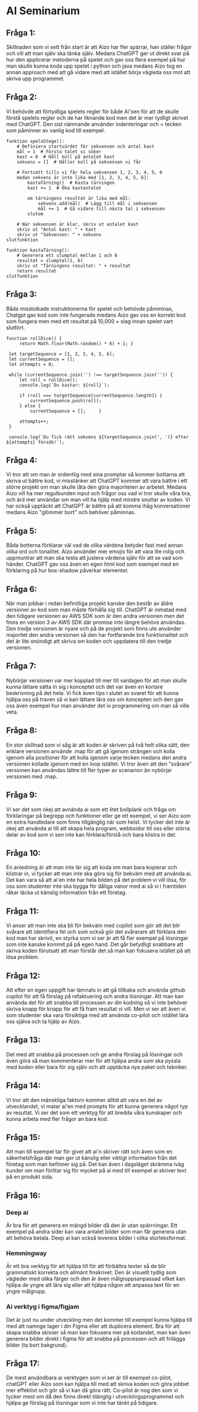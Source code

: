 <h1>AI Seminarium</h1>

<h2>Fråga 1:</h2>
Skillnaden som vi sett från start är att Aizo har fler spärrar, han ställer frågor och vill att man själv ska tänka själv. Medans ChatGPT ger ut direkt svar på hur den applicerar metoderna på spelet och gav oss flera exempel på hur man skulle kunna koda upp spelet i python och java medans Aizo tog en annan approach med att gå vidare med att istället börja vägleda oss mot att skriva upp programmet.

<h2>Fråga 2:</h2>
Vi behövde att förtydliga spelets regler för både Ai'sen för att de skulle förstå spelets regler och de har liknande kod men det är mer tydligt skrivet med ChatGPT. Den sist nämnande använder indenteringar och = tecken som påminner av vanlig kod till exempel.

```
funktion spelaStege():
    # Definiera startvärdet för sekvensen och antal kast
    mål = 1  # Första talet vi söker
    kast = 0  # Håll koll på antalet kast
    sekvens = []  # Håller koll på sekvensen vi får

    # Fortsätt tills vi får hela sekvensen 1, 2, 3, 4, 5, 6
    medan sekvens är inte lika med [1, 2, 3, 4, 5, 6]:
        kastaTärning()  # Kasta tärningen
        kast += 1  # Öka kastantalet

        om tärningens resultat är lika med mål:
            sekvens.add(mål)  # Lägg till mål i sekvensen
            mål += 1  # Gå vidare till nästa tal i sekvensen
        slutom

    # När sekvensen är klar, skriv ut antalet kast
    skriv ut "Antal kast: " + kast
    skriv ut "Sekvensen: " + sekvens
slutfunktion

funktion kastaTärning():
    # Generera ett slumptal mellan 1 och 6
    resultat = slumptal(1, 6)
    skriv ut "Tärningens resultat: " + resultat
    return resultat
slutfunktion
```

<h2>Fråga 3:</h2>
Båda misstolkade instruktionerna för spelet och behövde påmminas, Chatgpt gav kod som inte fungerade medans Aizo gav oss en korrekt kod som fungera men med ett resultat på 10,000 + slag innan spelet vart slutfört.

```
function rollDice() {
     return Math.floor(Math.random() * 6) + 1; }

 let targetSequence = [1, 2, 3, 4, 5, 6];
 let currentSequence = [];
 let attempts = 0;

 while (currentSequence.join('') !== targetSequence.join('')) {
     let roll = rollDice();
     console.log(`Du kastar: ${roll}`);
    
     if (roll === targetSequence[currentSequence.length]) {
         currentSequence.push(roll);
     } else {
         currentSequence = [];     }
    
     attempts++;
 }

 console.log(`Du fick rätt sekvens ${targetSequence.join(', ')} efter ${attempts} försök!`);
```

<h2>Fråga 4:</h2>
Vi tror att om man är ordentlig med sina promptar så kommer bottarna att skriva ut bättre kod, vi misstänker att ChatGPT kommer att vara bättre i ett större projekt om man skulle låta den göra majoriteten av arbetet. Medans Aizo vill ha mer regulbunden input och frågor oss vad vi tror skulle våra bra, och ärd mer användar om man vill ha hjälp med mindre snuttar av koden.
Vi har också upptäckt att ChatGPT är bättre på att komma ihåg konversationer medans Aizo "glömmer bort" och behöver påminnas.

<h2>Fråga 5:</h2>
Båda botterna förklarar väl vad de olika värdena betyder fast med annan olika ord och tonalitet. Aizo använder mer emojis för att vara lite rolig och uppmuntrar att man ska testa att justera värdena själv för att se vad som händer. ChatGPT gav oss även en egen html kod som exempel med en förklaring på hur box-shadow påverkar elementet.

<h2>Fråga 6:</h2>
När man jobbar i redan befinitliga projekt kanske den består av äldre versioner av kod som man måste förhålla sig till. ChatGPT är inmatad med den tidigare versionen av AWS SDK som är den andra versionen men det finns en version 3 av AWS SDK där promise inte längre behövs användas. Den tredje versionen är nyare och på de projekt som finns ute använder majoritet den andra versionen så den har fortfarande bra funktionalitet och det är lite onöndigt att skriva om koden och uppdatera till den tredje versionen.

<h2>Fråga 7:</h2>
Nybörjar versionen var mer kopplad till mer till vardagen för att man skulle kunna lättare sätta in sig i konceptet och det var även en kortare beskrivning på det hela. Vi fick även tips i slutet av svaret för att kunna hjälpa oss på traven så vi kan lättare lära oss om koncepten och den gav oss även exempel hur man använder det io programmering om man så ville veta.

<h2>Fråga 8:</h2>
En stor skillnad som vi såg är att koden är skriven på två helt olika sätt, den enklare versionen använde .map för att gå igenom strängen och kolla igenom alla positioner för att kolla igenom varje tecken medans den andra versionen kollade igenom med en loop istället. Vi tror även att den "svårare" versionen kan användas lättre till fler typer av scenarion än nybörjar versionen med .map.

<h2>Fråga 9:</h2>
Vi ser det som okej att avnända ai som ett litet bollplank och fråga om förklaringar på begrepp och funktioner eller ge ett exempel, vi ser Aizo som en extra handledare som finns tillgänglig när som helst. Vi tycker det inte är okej att använda ai till att skapa hela program, webbsidor till oss eller störra delar av kod som vi sen inte kan förklara/förstå och bara klistra in det.

<h2>Fråga 10:</h2>
En anledning är att man inte lär sig att koda om man bara kopierar och klistrar in, vi tycker att man inte ska göra sig för bekväm med att använda ai. Det kan vara så att ai'en inte har hela bilden på det problem vi vill lösa, för oss som studenter inte ska bygga för dåliga vanor med ai så vi i framtiden råkar läcka ut känslig information från ett företag.

<h2>Fråga 11:</h2>
Vi anser att man inte ska bli för bekväm med copilot som gör att det blir svårare att identifiera fel och som också gör det svårarare att förklara den kod man har skrivit, en styrka som vi ser är att få fler exempel på lösningar som inte kanske kommit på på egen hand. Det går betydligt snabbare att skriva koden förutsatt att man förstår det så man kan fokusera istället på att lösa problem.

<h2>Fråga 12:</h2>
Att efter en egen uppgift har lämnats in att gå tillbaka och använda github copilot för att få förslag på refaktuering och andra lösningar. Att man kan använda det för att snabba till processen av din kodning så vi inte behöver skriva knapp för knapp för att få fram resultat vi vill. Men vi ser att även vi som studenter ska vara försiktiga med att använda co-pilot och istället lära oss själva och ta hjälp av Aizo.

<h2>Fråga 13:</h2>
Det med att snabba på processen och ge andra förslag på lösningar och även göra så man kommenterar mer för att hjälpa andra som ska pyssla med koden eller bara för sig själv och att upptäcka nya paket och tekniker.

<h2>Fråga 14:</h2>
Vi tror att den mänskliga faktorn kommer alltid att vara en del av utvecklandet, vi matar ai'en med prompts för att kunna generera något typ av resultat. Vi ser det som ett verktyg för att bredda våra kunskaper och kunna arbeta med fler frågor an bara kod.

<h2>Fråga 15:</h2>
Att man till exempel tar för givet att ai'n skriver rätt och även som en säkerhetsfråga där man ger ut känslig eller viktigt information från det företag som man befinner sig på. Det kan även i dagsläget skrämma iväg kunder om man förlitar sig för mycket på ai med till exempel ai skriver text på en produkt sida.

<h2>Fråga 16:</h2>
<h3>Deep ai</h3>
Är bra för att generera en mängd bilder då den är utan spärrningar. Ett exempel på andra sider kan vara antalet bilder som man får generera utan att behöva betala. Deep ai kan också leverera bilder i olika storleksformat.
<h3>Hemmingway</h3>
Är ett bra verktyg för att hjälpa till för att förbättra texter så de blir grammatiskt korrekta och allmänt finskrivet. Den är visuellt tydlig som vägleder med olika färger och den är även målgruppsanpassad vilket kan hjälpa de yngre att lära sig eller att hjälpa någon att anpassa text för en yngre målgrupp.
<h3>Ai verktyg i figma/figjam</h3>
Det är just nu under utveckling men det kommer till exempel kunna hjälpa till med att namnge lager i din Figma eller att duplicera element. Bra för att skapa snabba skisser så man kan fokusera mer på kodandet, man kan även generera bilder direkt i figma för att snabba på processen och att frilägga bilder (ta bort bakgrund).

<h2>Fråga 17:</h2>
De mest användbara ai verktygen som vi ser är till exempel co-pilot, chatGPT eller Aizo som kan hjälpa till med att skriva koden och göra jobbet mer effektivt och gör så vi kan då göra rätt. Co-pilot är nog den som vi tycker mest om då den finns direkt tilänglig i utvecklingsprogrammet och hjälpa ge förslag på lösningar som vi inte har tänkt på tidigare.  

